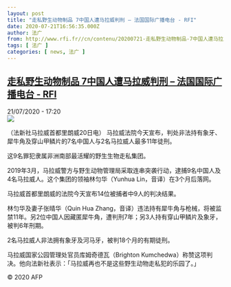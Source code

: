```yaml
---
layout: post
title: "走私野生动物制品 7中国人遭马拉威判刑 – 法国国际广播电台 - RFI"
date: 2020-07-21T16:56:35.000Z
author: 法广
from: http://www.rfi.fr//cn/contenu/20200721-走私野生动物制品-7中国人遭马拉威判刑
tags: [ 法广 ]
categories: [ news, 法广 ]
---
```

<!--1595350595000-->
[走私野生动物制品 7中国人遭马拉威判刑 – 法国国际广播电台 - RFI](http://www.rfi.fr//cn/contenu/20200721-%E8%B5%B0%E7%A7%81%E9%87%8E%E7%94%9F%E5%8A%A8%E7%89%A9%E5%88%B6%E5%93%81-7%E4%B8%AD%E5%9B%BD%E4%BA%BA%E9%81%AD%E9%A9%AC%E6%8B%89%E5%A8%81%E5%88%A4%E5%88%91)
------

<div>
<div>21/07/2020 - 17:20</div><img src="https://s.rfi.fr/media/display/dbf69582-cb6c-11ea-8106-005056a964fe/w:310/p:16x9/int0021b.200721232005.jpg"><div class="t-content__body u-clearfix"><div class="m-interstitial"></div><p>（法新社马拉威首都里朗威20日电）    马拉威法院今天宣布，判处非法持有象牙、犀牛角及穿山甲鳞片的7名中国人与2名马拉威人最多11年徒刑。</p><p>    这9名罪犯隶属非洲南部最活耀的野生生物走私集团。</p><p>    2019年3月，马拉威警方与野生动物管理局采取连串突袭行动，逮捕9名中国人及4名马拉威人。这个集团的领袖林匀华（Yunhua Lin，音译）在3个月后落网。</p><p>    马拉威首都里朗威的法院今天宣布14位被捕者中9人的判决结果。</p><p>    林匀华及妻子张晴华（Quin Hua Zhang，音译）违法持有犀牛角与枪械，将被监禁11年。另2位中国人因藏匿犀牛角，遭判刑7年；另3人持有穿山甲鳞片及象牙，被判6年刑期。</p><p>    2名马拉威人非法拥有象牙及河马牙，被判18个月的有期徒刑。</p><p>    马拉威国家公园管理处官员库姆奇德瓦（Brighton Kumchedwa）称赞这项判决。他向法新社表示：「马拉威再也不是这些野生动物走私犯的乐园了。」</p><p class="t-copyright">© 2020 AFP</p>        </div>
</div>
